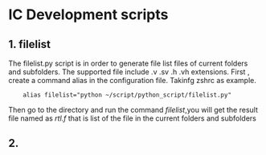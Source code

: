 # IC Development scripts
## 1. filelist
The filelist.py script is in order to generate file list files of current folders and subfolders.
The supported file include .v .sv .h .vh extensions.
First , create a command alias in the configuration file. Takinfg zshrc as example.
```
    alias filelist="python ~/script/python_script/filelist.py"
```
Then go to the directory and run the command *filelist*,you will get the result file named as *rtl.f* that is list of the file in the current folders and subfolders
 ## 2. 
